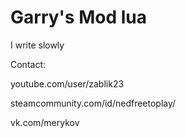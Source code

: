 # Garry's Mod lua

I write slowly

Contact: 

youtube.com/user/zablik23 

steamcommunity.com/id/nedfreetoplay/ 

vk.com/merykov
